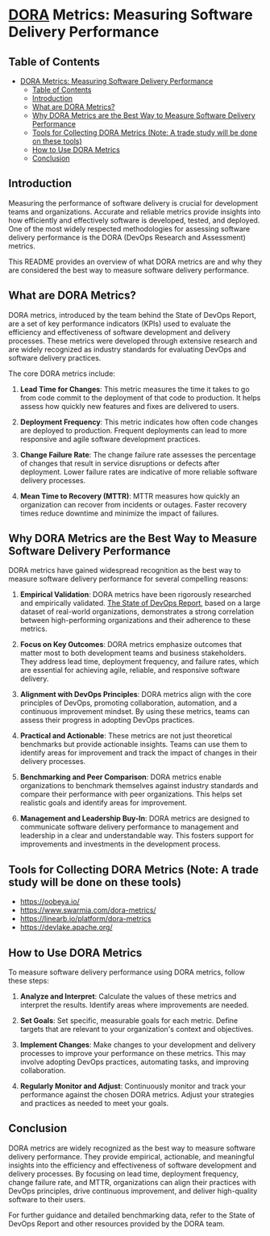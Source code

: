 # [DORA](https://dora.dev/research/) Metrics: Measuring Software Delivery Performance

## Table of Contents

- [DORA Metrics: Measuring Software Delivery Performance](#dora-metrics-measuring-software-delivery-performance)
  - [Table of Contents](#table-of-contents)
  - [Introduction](#introduction)
  - [What are DORA Metrics?](#what-are-dora-metrics)
  - [Why DORA Metrics are the Best Way to Measure Software Delivery Performance](#why-dora-metrics-are-the-best-way-to-measure-software-delivery-performance)
  - [Tools for Collecting DORA Metrics (Note: A trade study will be done on these tools)](#tools-for-collecting-dora-metrics-note-a-trade-study-will-be-done-on-these-tools)
  - [How to Use DORA Metrics](#how-to-use-dora-metrics)
  - [Conclusion](#conclusion)

## Introduction

Measuring the performance of software delivery is crucial for development teams and organizations. Accurate and reliable metrics provide insights into how efficiently and effectively software is developed, tested, and deployed. One of the most widely respected methodologies for assessing software delivery performance is the DORA (DevOps Research and Assessment) metrics.

This README provides an overview of what DORA metrics are and why they are considered the best way to measure software delivery performance.

## What are DORA Metrics?

DORA metrics, introduced by the team behind the State of DevOps Report, are a set of key performance indicators (KPIs) used to evaluate the efficiency and effectiveness of software development and delivery processes. These metrics were developed through extensive research and are widely recognized as industry standards for evaluating DevOps and software delivery practices.

The core DORA metrics include:

1. **Lead Time for Changes**: This metric measures the time it takes to go from code commit to the deployment of that code to production. It helps assess how quickly new features and fixes are delivered to users.

2. **Deployment Frequency**: This metric indicates how often code changes are deployed to production. Frequent deployments can lead to more responsive and agile software development practices.

3. **Change Failure Rate**: The change failure rate assesses the percentage of changes that result in service disruptions or defects after deployment. Lower failure rates are indicative of more reliable software delivery processes.

4. **Mean Time to Recovery (MTTR)**: MTTR measures how quickly an organization can recover from incidents or outages. Faster recovery times reduce downtime and minimize the impact of failures.

## Why DORA Metrics are the Best Way to Measure Software Delivery Performance

DORA metrics have gained widespread recognition as the best way to measure software delivery performance for several compelling reasons:

1. **Empirical Validation**: DORA metrics have been rigorously researched and empirically validated. [The State of DevOps Report](https://cloud.google.com/devops/state-of-devops), based on a large dataset of real-world organizations, demonstrates a strong correlation between high-performing organizations and their adherence to these metrics.

2. **Focus on Key Outcomes**: DORA metrics emphasize outcomes that matter most to both development teams and business stakeholders. They address lead time, deployment frequency, and failure rates, which are essential for achieving agile, reliable, and responsive software delivery.

3. **Alignment with DevOps Principles**: DORA metrics align with the core principles of DevOps, promoting collaboration, automation, and a continuous improvement mindset. By using these metrics, teams can assess their progress in adopting DevOps practices.

4. **Practical and Actionable**: These metrics are not just theoretical benchmarks but provide actionable insights. Teams can use them to identify areas for improvement and track the impact of changes in their delivery processes.

5. **Benchmarking and Peer Comparison**: DORA metrics enable organizations to benchmark themselves against industry standards and compare their performance with peer organizations. This helps set realistic goals and identify areas for improvement.

6. **Management and Leadership Buy-In**: DORA metrics are designed to communicate software delivery performance to management and leadership in a clear and understandable way. This fosters support for improvements and investments in the development process.

## Tools for Collecting DORA Metrics (Note: A trade study will be done on these tools)

- <https://oobeya.io/>
- <https://www.swarmia.com/dora-metrics/>
- <https://linearb.io/platform/dora-metrics>
- <https://devlake.apache.org/>

## How to Use DORA Metrics

To measure software delivery performance using DORA metrics, follow these steps:

1. **Analyze and Interpret**: Calculate the values of these metrics and interpret the results. Identify areas where improvements are needed.

2. **Set Goals**: Set specific, measurable goals for each metric. Define targets that are relevant to your organization's context and objectives.

3. **Implement Changes**: Make changes to your development and delivery processes to improve your performance on these metrics. This may involve adopting DevOps practices, automating tasks, and improving collaboration.

4. **Regularly Monitor and Adjust**: Continuously monitor and track your performance against the chosen DORA metrics. Adjust your strategies and practices as needed to meet your goals.

## Conclusion

DORA metrics are widely recognized as the best way to measure software delivery performance. They provide empirical, actionable, and meaningful insights into the efficiency and effectiveness of software development and delivery processes. By focusing on lead time, deployment frequency, change failure rate, and MTTR, organizations can align their practices with DevOps principles, drive continuous improvement, and deliver high-quality software to their users.

For further guidance and detailed benchmarking data, refer to the State of DevOps Report and other resources provided by the DORA team.
